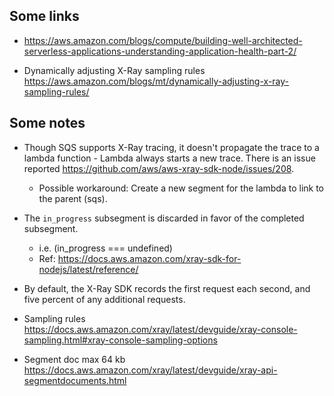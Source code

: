 ## Some links

- https://aws.amazon.com/blogs/compute/building-well-architected-serverless-applications-understanding-application-health-part-2/

- Dynamically adjusting X-Ray sampling rules
  https://aws.amazon.com/blogs/mt/dynamically-adjusting-x-ray-sampling-rules/

## Some notes

- Though SQS supports X-Ray tracing, it doesn't propagate the trace to a lambda function - Lambda always starts a new trace. There is an issue reported https://github.com/aws/aws-xray-sdk-node/issues/208.
    - Possible workaround: Create a new segment for the lambda to link to the parent (sqs).

- The `in_progress` subsegment is discarded in favor of the completed subsegment.
    - i.e. (in_progress === undefined)
    - Ref: https://docs.aws.amazon.com/xray-sdk-for-nodejs/latest/reference/

- By default, the X-Ray SDK records the first request each second, and five percent of any additional requests.

- Sampling rules
  https://docs.aws.amazon.com/xray/latest/devguide/xray-console-sampling.html#xray-console-sampling-options

- Segment doc max 64 kb
  https://docs.aws.amazon.com/xray/latest/devguide/xray-api-segmentdocuments.html
